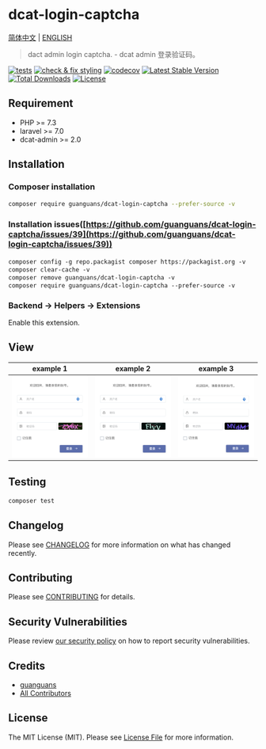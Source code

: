 # dcat-login-captcha

[简体中文](README-zh_CN.md) | [ENGLISH](README.md)

> dact admin login captcha. - dcat admin 登录验证码。

[![tests](https://github.com/guanguans/dcat-login-captcha/workflows/tests/badge.svg)](https://github.com/guanguans/dcat-login-captcha/actions)
[![check & fix styling](https://github.com/guanguans/dcat-login-captcha/actions/workflows/php-cs-fixer.yml/badge.svg)](https://github.com/guanguans/dcat-login-captcha/actions)
[![codecov](https://codecov.io/gh/guanguans/dcat-login-captcha/branch/main/graph/badge.svg?token=URGFAWS6S4)](https://codecov.io/gh/guanguans/dcat-login-captcha)
[![Latest Stable Version](https://poser.pugx.org/guanguans/dcat-login-captcha/v)](https://packagist.org/packages/guanguans/dcat-login-captcha)
[![Total Downloads](https://poser.pugx.org/guanguans/dcat-login-captcha/downloads)](https://packagist.org/packages/guanguans/dcat-login-captcha)
[![License](https://poser.pugx.org/guanguans/dcat-login-captcha/license)](https://packagist.org/packages/guanguans/dcat-login-captcha)

## Requirement

* PHP >= 7.3
* laravel >= 7.0
* dcat-admin >= 2.0

## Installation

### Composer installation

```bash
composer require guanguans/dcat-login-captcha --prefer-source -v
```

### Installation issues([https://github.com/guanguans/dcat-login-captcha/issues/39](https://github.com/guanguans/dcat-login-captcha/issues/39))

```shell
composer config -g repo.packagist composer https://packagist.org -v
composer clear-cache -v
composer remove guanguans/dcat-login-captcha -v
composer require guanguans/dcat-login-captcha --prefer-source -v
```

### Backend -> Helpers -> Extensions

Enable this extension.

## View

 example 1                      | example 2                      | example 3                      
--------------------------------|--------------------------------|--------------------------------
 ![example1](docs/example1.png) | ![example2](docs/example2.png) | ![example3](docs/example3.png) 

## Testing

```bash
composer test
```

## Changelog

Please see [CHANGELOG](CHANGELOG.md) for more information on what has changed recently.

## Contributing

Please see [CONTRIBUTING](.github/CONTRIBUTING.md) for details.

## Security Vulnerabilities

Please review [our security policy](../../security/policy) on how to report security vulnerabilities.

## Credits

* [guanguans](https://github.com/guanguans)
* [All Contributors](../../contributors)

## License

The MIT License (MIT). Please see [License File](LICENSE) for more information.
